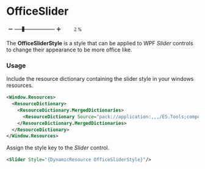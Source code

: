# OfficeSlider

![OfficeSlider example](Images/OfficeSlider.png "Office Slider")

The **OfficeSliderStyle** is a style that can be applied to WPF *Slider* controls to change their appearance to be more office like.

### Usage

Include the resource dictionary containing the slider style in your windows resources.

``` XML
<Window.Resources>
  <ResourceDictionary>
    <ResourceDictionary.MergedDictionaries>
      <ResourceDictionary Source="pack://application:,,,/ES.Tools;component/Themes/OfficeSlider.xaml" />
    </ResourceDictionary.MergedDictionaries>
  </ResourceDictionary>
</Window.Resources>
```

Assign the style key to the *Slider* control.

``` XML
<Slider Style="{DynamicResource OfficeSliderStyle}"/>
```
